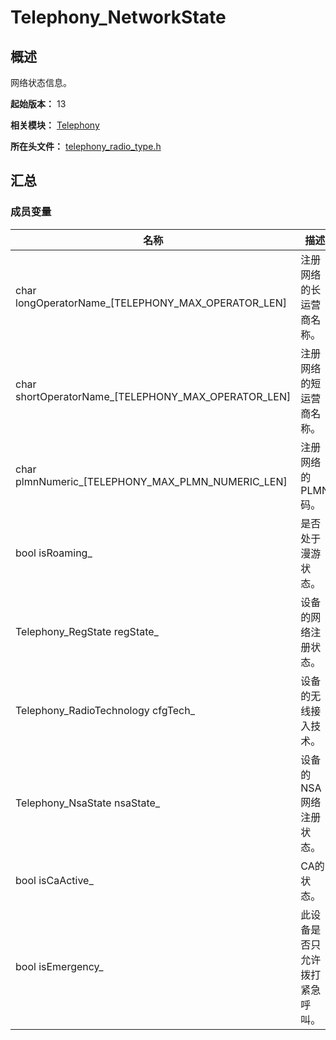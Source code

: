 # Telephony_NetworkState

## 概述

网络状态信息。

**起始版本：** 13

**相关模块：** [Telephony](capi-telephony.md)

**所在头文件：** [telephony_radio_type.h](capi-telephony-radio-type-h.md)

## 汇总

### 成员变量

| 名称 | 描述 |
| -- | -- |
| char longOperatorName_[TELEPHONY_MAX_OPERATOR_LEN] | 注册网络的长运营商名称。 |
| char shortOperatorName_[TELEPHONY_MAX_OPERATOR_LEN] | 注册网络的短运营商名称。 |
| char plmnNumeric_[TELEPHONY_MAX_PLMN_NUMERIC_LEN] | 注册网络的PLMN码。 |
| bool isRoaming_ | 是否处于漫游状态。 |
| Telephony_RegState regState_ | 设备的网络注册状态。 |
| Telephony_RadioTechnology cfgTech_ | 设备的无线接入技术。 |
| Telephony_NsaState nsaState_ | 设备的NSA网络注册状态。 |
| bool isCaActive_ | CA的状态。 |
| bool isEmergency_ | 此设备是否只允许拨打紧急呼叫。 |


